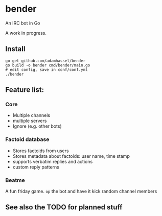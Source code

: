 # bender
An IRC bot in Go

A work in progress.

## Install

    go get github.com/adamhassel/bender
	go build -o bender cmd/bender/main.go
	# edit config, save in conf/conf.yml
	./bender

## Feature list:

### Core
* Multiple channels
* multiple servers
* Ignore (e.g. other bots)

### Factoid database

* Stores factoids from users
* Stores metadata about factoids: user name, time stamp
* supports verbatim replies and actions
* custom reply patterns

### Beatme

A fun friday game. `op` the bot and have it kick random channel members

## See also the TODO for planned stuff
